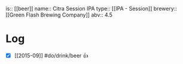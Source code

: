 is:: [[beer]]
name:: Citra Session IPA
type:: [[IPA - Session]]
brewery:: [[Green Flash Brewing Company]]
abv:: 4.5

# Log
- [x] [[2015-09]] #do/drink/beer 👍
